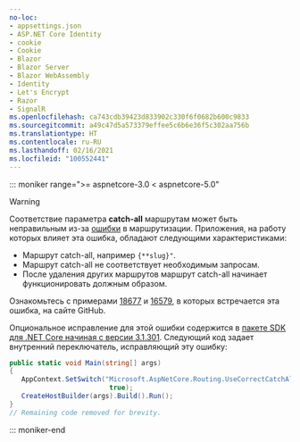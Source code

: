 ```yaml
---
no-loc:
- appsettings.json
- ASP.NET Core Identity
- cookie
- Cookie
- Blazor
- Blazor Server
- Blazor WebAssembly
- Identity
- Let's Encrypt
- Razor
- SignalR
ms.openlocfilehash: ca743cdb39423d833902c330f6f0682b600c9833
ms.sourcegitcommit: a49c47d5a573379effee5c6b6e36f5c302aa756b
ms.translationtype: HT
ms.contentlocale: ru-RU
ms.lasthandoff: 02/16/2021
ms.locfileid: "100552441"
---
```

::: moniker range=">= aspnetcore-3.0 < aspnetcore-5.0"

> [!WARNING]
> Соответствие параметра **catch-all** маршрутам может быть неправильным из-за [ошибки](https://github.com/dotnet/aspnetcore/issues/18677) в маршрутизации. Приложения, на работу которых влияет эта ошибка, обладают следующими характеристиками:
>
> * Маршрут catch-all, например `{**slug}"`.
> * Маршрут catch-all не соответствует необходимым запросам.
> * После удаления других маршрутов маршрут catch-all начинает функционировать должным образом.
>
> Ознакомьтесь с примерами [18677](https://github.com/dotnet/aspnetcore/issues/18677) и [16579](https://github.com/dotnet/aspnetcore/issues/16579), в которых встречается эта ошибка, на сайте GitHub.
>
> Опциональное исправление для этой ошибки содержится в [пакете SDK для .NET Core начиная с версии 3.1.301](https://dotnet.microsoft.com/download/dotnet-core/3.1). Следующий код задает внутренний переключатель, исправляющий эту ошибку:
>
>```csharp
>public static void Main(string[] args)
>{
>    AppContext.SetSwitch("Microsoft.AspNetCore.Routing.UseCorrectCatchAllBehavior", 
>                          true);
>    CreateHostBuilder(args).Build().Run();
>}
>// Remaining code removed for brevity.
>```

::: moniker-end